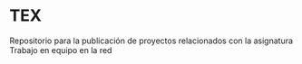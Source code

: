 # TEX
Repositorio para la publicación de proyectos relacionados con la asignatura Trabajo en equipo en la red
